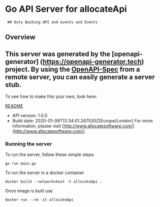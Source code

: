 # Go API Server for allocateApi

     ## Duty Booking API and events and Events 

## Overview
This server was generated by the [openapi-generator]
(https://openapi-generator.tech) project.
By using the [OpenAPI-Spec](https://github.com/OAI/OpenAPI-Specification) from a remote server, you can easily generate a server stub.  
-

To see how to make this your own, look here:

[README](https://openapi-generator.tech)

- API version: 1.0.0
- Build date: 2020-01-09T13:34:01.247530Z[Europe/London]
For more information, please visit [http://www.allocatesoftware.com/](http://www.allocatesoftware.com/)


### Running the server
To run the server, follow these simple steps:

```
go run main.go
```

To run the server in a docker container
```
docker build --network=host -t allocateApi .
```

Once image is built use
```
docker run --rm -it allocateApi 
```


